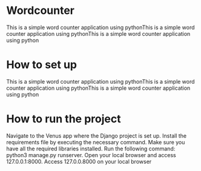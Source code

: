 # Wordcounter
This is a simple word counter application using pythonThis is a simple word counter application using pythonThis is a simple word counter application using python

# How to set up
This is a simple word counter application using pythonThis is a simple word counter application using pythonThis is a simple word counter application using python

# How to run the project

Navigate to the Venus app where the Django project is set up.
 Install the requirements file by executing the necessary command.
Make sure you have all the required libraries installed.
Run the following command: python3 manage.py runserver.
Open your local browser and access 127.0.0.1:8000.
Access 127.0.0.8000 on your local browser

          
